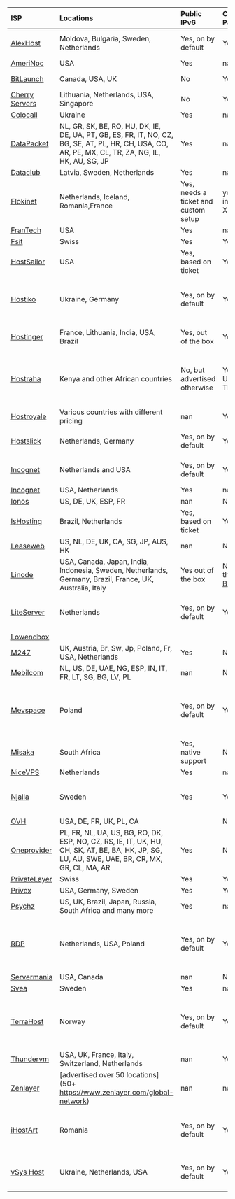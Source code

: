 | **ISP**                                                                                                              | **Locations**                                                                                                                                       | **Public IPv6**                      | **Crypto Payments**                                | **Comments**                                                                                                                                                                                                        | **Last Updated**   |
|:---------------------------------------------------------------------------------------------------------------------|:----------------------------------------------------------------------------------------------------------------------------------------------------|:-------------------------------------|:---------------------------------------------------|:--------------------------------------------------------------------------------------------------------------------------------------------------------------------------------------------------------------------|:-------------------|
| [AlexHost](https://alexhost.com)                                                                                     | Moldova, Bulgaria, Sweden, Netherlands                                                                                                              | Yes, on by default                   | Yes                                                | They allow TOR Bridges, Relays. Exit nodes are only allowed on dedicated servers (prices start from 26 EUR)                                                                                                         | 07/2024            |
| [AmeriNoc](https://www.amerinoc.com)                                                                                 | USA                                                                                                                                                 | Yes                                  | nan                                                | nan                                                                                                                                                                                                                 | 07/2025            |
| [BitLaunch](https://bitlaunch.io)                                                                                    | Canada, USA, UK                                                                                                                                     | No                                   | Yes                                                | Expensive. Digial Ocean through BitLanch has IPv6                                                                                                                                                                   | 05/2024            |
| [Cherry Servers](https://www.cherryservers.com)                                                                      | Lithuania, Netherlands, USA, Singapore                                                                                                              | No                                   | Yes                                                | Issued IP doesn’t match the location offered by the provider.                                                                                                                                                       | 05/2024            |
| [Colocall](https://www.colocall.net/)                                                                                | Ukraine                                                                                                                                             | Yes                                  | nan                                                | nan                                                                                                                                                                                                                 | 07/2025            |
| [DataPacket](https://www.datapacket.com/pricing)                                                                     | NL, GR, SK, BE, RO, HU, DK, IE, DE, UA, PT, GB, ES, FR, IT, NO, CZ, BG, SE, AT, PL, HR, CH, USA, CO, AR, PE, MX, CL, TR, ZA, NG, IL, HK, AU, SG, JP | Yes                                  | nan                                                | nan                                                                                                                                                                                                                 | 07/2025            |
| [Dataclub](https://www.dataclub.eu/)                                                                                 | Latvia, Sweden, Netherlands                                                                                                                         | Yes                                  | nan                                                | nan                                                                                                                                                                                                                 | 07/2027            |
| [Flokinet](https://flokinet.is)                                                                                      | Netherlands, Iceland, Romania,France                                                                                                                | Yes, needs a ticket and custom setup | yes, including XMR                                 | Very slow customer support                                                                                                                                                                                          | 05/2024            |
| [FranTech](https://my.frantech.ca)                                                                                   | USA                                                                                                                                                 | Yes                                  | nan                                                | nan                                                                                                                                                                                                                 | 07/2025            |
| [Fsit](https://www.fsit.com/server/vps-vserver-kvm)                                                                  | Swiss                                                                                                                                               | Yes                                  | Yes                                                | nan                                                                                                                                                                                                                 | 07/2025            |
| [HostSailor](https://hostsailor.com)                                                                                 | USA                                                                                                                                                 | Yes, based on ticket                 | Yes                                                | The IPv6 setup needs custom research and is not documented                                                                                                                                                          | 05/2024            |
| [Hostiko](https://hostiko.com.ua)                                                                                    | Ukraine, Germany                                                                                                                                    | Yes, on by default                   | Yes                                                | Ukrainian provider. They allow Exit nodes on Germany boxes but limit the bandwidth, you also have to restrict certain ports like 25 and 587. Make sure you open a ticket.                                           | 07/2024            |
| [Hostinger](https://hostinger.com)                                                                                   | France, Lithuania, India, USA, Brazil                                                                                                               | Yes, out of the box                  | Yes                                                | Not fast enough, Crypto payments must be done per each server monthly or annually.                                                                                                                                  | 07/2025            |
| [Hostraha](https://hostraha.com)                                                                                     | Kenya and other African countries                                                                                                                   | No, but advertised otherwise         | Yes, USDT TRC20                                    | Don't recommend. Unresponsive technical and billing support, never provided IPv6 even though advertised and paid for. When VPS cancelled, company still tried to bill the credit card on file multiple times.       | 08/2025            |
| [Hostroyale](https://hostroyale.com/hosting/dedicated-server/)                                                       | Various countries with different pricing                                                                                                            | nan                                  | Yes                                                | nan                                                                                                                                                                                                                 | 07/2025            |
| [Hostslick](https://hostslick.com)                                                                                   | Netherlands, Germany                                                                                                                                | Yes, on by default                   | Yes                                                | Good amount of bandwidth for the price. Make sure you open the ticket if you want to run Exit node                                                                                                                  | 07/2024            |
| [Incognet](https://incognet.io)                                                                                      | Netherlands and USA                                                                                                                                 | Yes, on by default                   | Yes                                                | They allow Tor exit nodes but you must adhere to their rules https://incognet.io/tor-exits                                                                                                                          | 07/2024            |
| [Incognet](https://incognet.io/kansas-city-dedicated-servers)                                                        | USA, Netherlands                                                                                                                                    | Yes                                  | nan                                                | nan                                                                                                                                                                                                                 | 07/2025            |
| [Ionos](https://www.ionos.com/servers/amd-servers)                                                                   | US, DE, UK, ESP, FR                                                                                                                                 | nan                                  | No                                                 | nan                                                                                                                                                                                                                 | 07/2025            |
| [IsHosting](https://ishosting.com/en)                                                                                | Brazil, Netherlands                                                                                                                                 | Yes, based on ticket                 | Yes                                                | Expensive                                                                                                                                                                                                           | 05/2024            |
| [Leaseweb](https://www.leaseweb.com/en/configure/vc/product/entityKey/DEDSER02_NEW_ORDER_BUSINESS_R740XD-24SFF-6134) | US, NL, DE, UK, CA, SG, JP, AUS, HK                                                                                                                 | nan                                  | No                                                 | KYC mandatory                                                                                                                                                                                                       | 07/2025            |
| [Linode](https://linode.com)                                                                                         | USA, Canada, Japan, India, Indonesia, Sweden, Netherlands, Germany, Brazil, France, UK, Australia, Italy                                            | Yes out of the box                   | No, only through [BitLAunch](https://bitlaunch.io) | IPv6 sometimes need to be re-added in Networking tab, no reboot needed                                                                                                                                              | 05/2024            |
| [LiteServer](https://liteserver.nl)                                                                                  | Netherlands                                                                                                                                         | Yes, on by default                   | Yes                                                | Very reliable Dutch provider. They do allow Relay nodes but for Exit nodes you need to contact them. Always check T&C https://liteserver.nl/legal                                                                   | 07/2024            |
| [Lowendbox](https://lowendbox.com/category/dedicated-servers)                                                        |                                                                                                                                                     |                                      |                                                    | Just an aggregator with good offers                                                                                                                                                                                 | 07/2025            |
| [M247](https://m247.com/eu/services/host/dedicated-servers/)                                                         | UK, Austria, Br, Sw, Jp, Poland, Fr, USA, Netherlands                                                                                               | Yes                                  | No                                                 | nan                                                                                                                                                                                                                 | 07/2025            |
| [Mebilcom](https://www.melbicom.net/dedicatedserver/)                                                                | NL, US, DE, UAE, NG, ESP, IN, IT, FR, LT, SG, BG, LV, PL                                                                                            | nan                                  | No                                                 | nan                                                                                                                                                                                                                 | 07/2025            |
| [Mevspace](https://mevspace.com)                                                                                     | Poland                                                                                                                                              | Yes, on by default                   | Yes                                                | Flexible Polish providers with 3 DCs in Poland. They do allow Tor Exit nodes but you may need a dedicated server for this. Make sure you open a ticket to check. As of today's date, they have 48h for 1 EUR tariff | 07/2024            |
| [Misaka](https://www.misaka.io/)                                                                                     | South Africa                                                                                                                                        | Yes, native support                  | No                                                 | Very Expensive                                                                                                                                                                                                      | 05/2024            |
| [NiceVPS](https://nicevps.net/)                                                                                      | Netherlands                                                                                                                                         | Yes                                  | nan                                                | nan                                                                                                                                                                                                                 | 07/2025            |
| [Njalla](https://nja.la)                                                                                             | Sweden                                                                                                                                              | Yes                                  | Yes                                                | Privacy vandguards! The biggest VPS 45 is 3 cores only, but it works better than many “larger” servers on the market.                                                                                               | 05/2024            |
| [OVH](https://us.ovhcloud.com/bare-metal/rise/rise-3/)                                                               | USA, DE, FR, UK, PL, CA                                                                                                                             |                                      | No                                                 | Not all locations always available                                                                                                                                                                                  | 07/2025            |
| [Oneprovider](https://oneprovider.com/en/dedicated-servers/ipv6)                                                     | PL, FR, NL, UA, US, BG, RO, DK, ESP, NO, CZ, RS, IE, IT, UK, HU, CH, SK, AT, BE, BA, HK, JP, SG, LU, AU, SWE, UAE, BR, CR, MX, GR, CL, MA, AR       | Yes                                  | No                                                 | nan                                                                                                                                                                                                                 | 07/2025            |
| [PrivateLayer](https://privatelayer.com)                                                                             | Swiss                                                                                                                                               | Yes                                  | Yes                                                | Slow customer response                                                                                                                                                                                              | 07/2025            |
| [Privex](https://www.privex.io/tor-exit-policy/)                                                                     | USA, Germany, Sweden                                                                                                                                | Yes                                  | Yes                                                | nan                                                                                                                                                                                                                 | 07/2025            |
| [Psychz](https://www.psychz.net)                                                                                     | US, UK, Brazil, Japan, Russia, South Africa and many more                                                                                           | Yes                                  | nan                                                | nan                                                                                                                                                                                                                 | 07/2025            |
| [RDP](https://rdp.sh)                                                                                                | Netherlands, USA, Poland                                                                                                                            | Yes, on by default                   | Yes                                                | German provider. Exit nodes are allowed, policy is here https://rdp.sh/docs/faq/tor ports 25,465,587 must be closed. Make sure you open a ticket before running an exit node.                                       | 07/2024            |
| [Servermania](https://www.servermania.com/dedicated-servers-hosting.htm)                                             | USA, Canada                                                                                                                                         | nan                                  | No                                                 | nan                                                                                                                                                                                                                 | 07/2025            |
| [Svea](https://svea.net/vps)                                                                                         | Sweden                                                                                                                                              | Yes                                  | nan                                                | nan                                                                                                                                                                                                                 | 07/2025            |
| [TerraHost](https://terrahost.no)                                                                                    | Norway                                                                                                                                              | Yes, on by default                   | Yes                                                | Very reliable Norwegian provider. Only allow exit nodes on Dedicated servers subject to certain caveats (you must open a ticket). Always check T&C https://terrahost.no/avtalebetingelser                           | 07/2024            |
| [Thundervm](https://thundervm.com/en/hosting/dedicated-server)                                                       | USA, UK, France, Italy, Switzerland, Netherlands                                                                                                    | nan                                  | Yes                                                |                                                                                                                                                                                                                     | 07/2025            |
| [Zenlayer](https://www.zenlayer.com/bare-metal/)                                                                     | [advertised over 50 locations](50+ https://www.zenlayer.com/global-network)                                                                         | nan                                  | nan                                                | nan                                                                                                                                                                                                                 | 07/2025            |
| [iHostArt](https://ihostart.com)                                                                                     | Romania                                                                                                                                             | Yes, on by default                   | Yes                                                | Super permissive provider. They do allow Tor Exit/Relay/Bridge. Pro-free speech etc. Recently, IPv6 geolocation was set to North Korea, so be aware.                                                                | 07/2024            |
| [vSys Host](https://vsys.host)                                                                                       | Ukraine, Netherlands, USA                                                                                                                           | Yes, on by default                   | Yes                                                | Pretty permissive provider registered in Ukraine. Should allow Relay/Exit nodes but nothing in T&C, so better double check.                                                                                         | 07/2024            |

